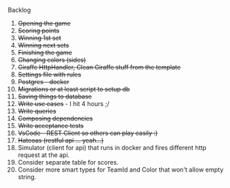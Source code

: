Backlog

1. ~~Opening the game~~
2. ~~Scoring points~~
3. ~~Winning 1st set~~
4. ~~Winning next sets~~
5. ~~Finishing the game~~
6. ~~Changing colors (sides)~~
7. ~~Giraffe HttpHandler, Clean Giraffe stuff from the template~~
8. ~~Settings file with rules~~
9. ~~Postgres - docker~~
10. ~~Migrations or at least script to setup db~~
11. ~~Saving things to database~~
12. ~~Write use cases~~ - I hit 4 hours ;/
13. ~~Write queries~~
14. ~~Composing dependencies~~
15. ~~Write acceptance tests~~
16. ~~VsCode - REST Client so others can play easily :)~~
17. ~~Hateoas (restful api ... yeah...)~~
18. Simulator (client for api) that runs in docker and fires different http request at the api.
19. Consider separate table for scores.
20. Consider more smart types for TeamId and Color that won't allow empty string.
